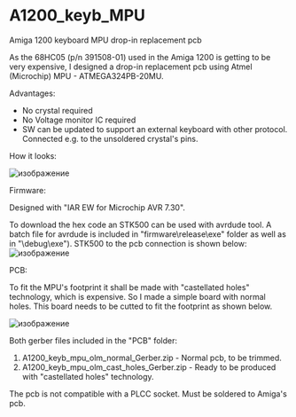 # A1200_keyb_MPU
Amiga 1200 keyboard MPU drop-in replacement pcb


As the 68HC05 (p/n 391508-01) used in the Amiga 1200 is getting to be very expensive, I designed a drop-in replacement pcb using Atmel (Microchip) MPU - ATMEGA324PB-20MU. 

Advantages:
- No crystal required
- No Voltage monitor IC required
- SW can be updated to support an external keyboard with other protocol. Connected e.g. to the unsoldered crystal's pins.

How it looks:

![изображение](https://user-images.githubusercontent.com/81614352/142762803-39e37363-bc13-4729-8000-2b5181df1634.png)

 
 Firmware:
 
 Designed with "IAR EW for Microchip AVR 7.30". 

 To download the hex code an STK500 can be used with avrdude tool. A batch file for avrdude is included in "firmware\release\exe" folder as well as in "\debug\exe"). 
 STK500 to the pcb connection is shown below:
 ![изображение](https://user-images.githubusercontent.com/81614352/142762608-4e24c24a-dde0-4b1f-9b20-feb42675fe86.png)

 
 PCB:
 
 To fit the MPU's footprint it shall be made with "castellated holes" technology, which is expensive. So I made a simple board with normal holes. This board needs to be cutted to fit the footprint as shown below.
 
 ![изображение](https://user-images.githubusercontent.com/81614352/142762503-699979e4-981a-40ae-a84a-f004c9e2f14c.png)

 Both gerber files included in the "PCB" folder:
 1. A1200_keyb_mpu_olm_normal_Gerber.zip - Normal pcb, to be trimmed.
 2. A1200_keyb_mpu_olm_cast_holes_Gerber.zip - Ready to be produced with "castellated holes" technology.
 
 The pcb is not compatible with a PLCC socket. Must be soldered to Amiga's pcb.
 
 
 
 
